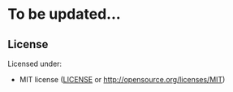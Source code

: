 # To be updated...


## License

Licensed under:

- MIT license ([LICENSE](LICENSE) or http://opensource.org/licenses/MIT)
